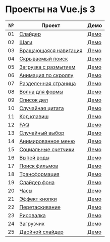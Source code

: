 # Проекты на Vue.js 3

| №  | Проект                                                                                                     | Демо                                                  |
| -- | ---------------------------------------------------------------------------------------------------------- | ----------------------------------------------------- |
| 01 | [Слайдер](https://github.com/inteltone/Vue.js-3-projects/tree/master/01-expanding-cards)                   | [Демо](https://inteltone.ru/vue/expanding-cards/)     |
| 02 | [Шаги](https://github.com/inteltone/Vue.js-3-projects/tree/master/02-progress-steps)                       | [Демо](https://inteltone.ru/vue/progress-steps/)      |
| 03 | [Вращающаяся навигация](https://github.com/inteltone/Vue.js-3-projects/tree/master/03-rotating-navigation) | [Демо](https://inteltone.ru/vue/rotating-navigation/) |
| 04 | [Скрываемый поиск](https://github.com/inteltone/Vue.js-3-projects/tree/master/04-hidden-search-widget)     | [Демо](https://inteltone.ru/vue/hidden-search/)       |
| 05 | [Загрузка с размытием](https://github.com/inteltone/Vue.js-3-projects/tree/master/05-blurry-loading)       | [Демо](https://inteltone.ru/vue/blurry-loading/)      |
| 06 | [Анимация по скроллу](https://github.com/inteltone/Vue.js-3-projects/tree/master/06-scroll-animation)      | [Демо](https://inteltone.ru/vue/scroll-animation/)    |
| 07 | [Разделенная страница](https://github.com/inteltone/Vue.js-3-projects/tree/master/07-split-landing-page)   | [Демо](https://inteltone.ru/vue/split-page/)          |
| 08 | [Волна для формы](https://github.com/inteltone/Vue.js-3-projects/tree/master/08-form-wave)                 | [Демо](https://inteltone.ru/vue/form-wave/)           |
| 09 | [Список дел](https://github.com/inteltone/Vue.js-3-projects/tree/master/09-todo-list)                      | [Демо](https://inteltone.ru/vue/todo-list/)           |
| 10 | [Случайная цитата](https://github.com/inteltone/Vue.js-3-projects/tree/master/10-quotes)                   | [Демо](https://inteltone.ru/vue/quotes/)              |
| 11 | [Код клавиш](https://github.com/inteltone/Vue.js-3-projects/tree/master/11-event-keycodes)                 | [Демо](https://inteltone.ru/vue/event-keycodes/)      |
| 12 | [FAQ](https://github.com/inteltone/Vue.js-3-projects/tree/master/12-faq)                                   | [Демо](https://inteltone.ru/vue/faq/)                 |
| 13 | [Случайный выбор](https://github.com/inteltone/Vue.js-3-projects/tree/master/13-random-choice-picker)      | [Демо](https://inteltone.ru/vue/random-choice-picker/)|
| 14 | [Анимированное меню](https://github.com/inteltone/Vue.js-3-projects/tree/master/14-animated-navigation)    | [Демо](https://inteltone.ru/vue/animated-navigation/) |
| 15 | [Социальные счетчики](https://github.com/inteltone/Vue.js-3-projects/tree/master/15-counters)              | [Демо](https://inteltone.ru/vue/counters/)            |
| 16 | [Выпей воды](https://github.com/inteltone/Vue.js-3-projects/tree/master/16-drink-water)                    | [Демо](https://inteltone.ru/vue/drink-water/)         |
| 17 | [Поиск фильмов](https://github.com/inteltone/Vue.js-3-projects/tree/master/17-movie-app)                   | [Демо](https://inteltone.ru/vue/movie-app/)           |
| 18 | [Трансформация](https://github.com/inteltone/Vue.js-3-projects/tree/master/18-perspective-playground)      | [Демо](https://inteltone.ru/vue/transform/)           |
| 19 | [Слайдер фона](https://github.com/inteltone/Vue.js-3-projects/tree/master/19-background-slider)            | [Демо](https://inteltone.ru/vue/background-slider/)   |
| 20 | [Часы](https://github.com/inteltone/Vue.js-3-projects/tree/master/20-theme-clock)                          | [Демо](https://inteltone.ru/vue/theme-clock/)         |
| 21 | [Эффект кнопки](https://github.com/inteltone/Vue.js-3-projects/tree/master/21-button-ripple-effect)        | [Демо](https://inteltone.ru/vue/button-ripple-effect/)|
| 22 | [Перетаскивание](https://github.com/inteltone/Vue.js-3-projects/tree/master/22-drag-n-drop)                | [Демо](https://inteltone.ru/vue/drag-n-drop/)         |
| 23 | [Рисовалка](https://github.com/inteltone/Vue.js-3-projects/tree/master/23-drawing-app)                     | [Демо](https://inteltone.ru/vue/drawing-app/)         |
| 24 | [Загрузчик](https://github.com/inteltone/Vue.js-3-projects/tree/master/24-kinetic-loader)                  | [Демо](https://inteltone.ru/vue/kinetic-loader/)      |
| 25 | [Двойной слайдер](https://github.com/inteltone/Vue.js-3-projects/tree/master/25-double-slider)             | [Демо](https://inteltone.ru/vue/double-slider/)       |



